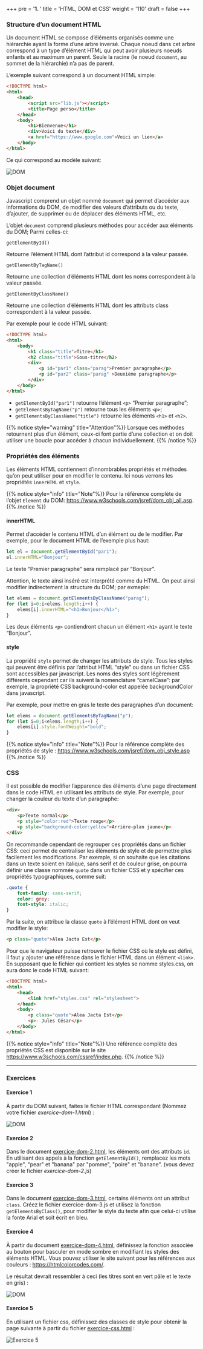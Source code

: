 +++
pre = '<b>1. </b>'
title = 'HTML, DOM et CSS'
weight = '110'
draft = false
+++

### Structure d’un document HTML
Un document HTML se compose d’éléments organisés comme une hiérarchie ayant la forme d’une arbre inversé. Chaque noeud dans cet arbre correspond à un type d’élément HTML qui peut avoir plusieurs noeuds enfants et au maximum un parent. Seule la racine (le noeud `document`, au sommet de la hiérarchie) n’a pas de parent.

L’exemple suivant correspond à un document HTML simple:

```html
<!DOCTYPE html>
<html>
    <head>
        <script src="lib.js"></script>
        <title>Page perso</title>
    </head>
    <body>
        <h1>Bienvenue</h1>
        <div>Voici du texte</div>
        <a href="https://www.google.com">Voici un lien</a>
    </body>
</html>
```

Ce qui correspond au modèle suivant:

![DOM](/420-211/images/010-dom.svg)


### Objet document
Javascript comprend un objet nommé `document` qui permet d’accéder aux informations du DOM, de modifier des valeurs d’attributs ou du texte, d’ajouter, de supprimer ou de déplacer des éléments HTML, etc.

L’objet `document` comprend plusieurs méthodes pour accéder aux éléments du DOM; Parmi celles-ci:

`getElementById()`

Retourne l’élément HTML dont l’attribut id correspond à la valeur passée.

`getElementByTagName()`

Retourne une collection d’éléments HTML dont les noms correspondent à la valeur passée.

`getElementByClassName()`

Retourne une collection d’éléments HTML dont les attributs class correspondent à la valeur passée.

Par exemple pour le code HTML suivant:

```html
<!DOCTYPE html>
<html>
    <body>
        <h1 class="title">Titre</h1>
        <h2 class="title">Sous-titre</h2>
        <div>
            <p id="par1" class="parag">Premier paragraphe</p>
            <p id="par2" class="parag" >Deuxième paragraphe</p>
        </div>
    </body>
</html>
```

+ `getElementById("par1")` retourne l’élément `<p>` “Premier paragraphe”;
+ `getElementsByTagName("p")` retourne tous les éléments `<p>`;
+ `getElementsByClassName("title")` retourne les éléments `<h1>` et `<h2>`.

{{% notice style="warning" title="Attention"%}}
Lorsque ces méthodes retournent plus d’un élément, ceux-ci font partie d’une collection et on doit utiliser une boucle pour accéder à chacun individuellement.
{{% /notice %}}


### Propriétés des éléments
Les éléments HTML contiennent d’innombrables propriétés et méthodes qu’on peut utiliser pour en modifier le contenu. Ici nous verrons les propriétés `innerHTML` et `style`.

{{% notice style="info" title="Note"%}}
Pour la référence complète de l’objet `Element` du DOM: https://www.w3schools.com/jsref/dom_obj_all.asp.
{{% /notice %}}


#### innerHTML

Permet d’accéder le contenu HTML d’un élément ou de le modifier. Par exemple, pour le document HTML de l’exemple plus haut:

```js
let el = document.getElementById("par1");
el.innerHTML="Bonjour";
```

Le texte “Premier paragraphe” sera remplacé par “Bonjour”.

Attention, le texte ainsi inséré est interprété comme du HTML. On peut ainsi modifier indirectement la structure du DOM; par exmeple:

```js
let elems = document.getElementsByClassName("parag");
for (let i=0;i<elems.length;i++) {
    elems[i].innerHTML="<h1>Bonjour</h1>";
}
```

Les deux éléments `<p>` contiendront chacun un élément `<h1>` ayant le texte “Bonjour”.

#### style

La propriété `style` permet de changer les attributs de style. Tous les styles qui peuvent être définis par l’attribut HTML “style” ou dans un fichier CSS sont accessibles par javascript. Les noms des styles sont légèrement différents cependant car ils suivent la nomenclature “camelCase”: par exemple, la propriété CSS background-color est appelée backgroundColor dans javascript.

Par exemple, pour mettre en gras le texte des paragraphes d’un document:

```js
let elems = document.getElementsByTagName("p");
for (let i=0;i<elems.length;i++) {
    elems[i].style.fontWeight="bold";
}
```

{{% notice style="info" title="Note"%}}
Pour la référence complète des propriétés de style : https://www.w3schools.com/jsref/dom_obj_style.asp
{{% /notice %}}

### CSS

Il est possible de modifier l’apparence des éléments d’une page directement dans le code HTML en utilisant les attributs de style. Par exemple, pour changer la couleur du texte d’un paragraphe:

```html
<div>
    <p>Texte normal</p>
    <p style="color:red">Texte rouge</p>
    <p style="background-color:yellow">Arrière-plan jaune</p>
</div>
```

On recommande cependant de regrouper ces propriétés dans un fichier CSS: ceci permet de centraliser les éléments de style et de permettre plus facilement les modifications. Par exemple, si on souhaite que les citations dans un texte soient en italique, sans serif et de couleur grise, on pourra définir une classe nommée `quote` dans un fichier CSS et y spécifier ces propriétés typographiques, comme suit:

```css
.quote {
    font-family: sans-serif;
    color: grey;
    font-style: italic;
}
```

Par la suite, on attribue la classe `quote` à l’élément HTML dont on veut modifier le style:

```html
<p class="quote">Alea Jacta Est</p>
```

Pour que le navigateur puisse retrouver le fichier CSS où le style est défini, il faut y ajouter une référence dans le fichier HTML dans un élément `<link>`. En supposant que le fichier qui contient les styles se nomme styles.css, on aura donc le code HTML suivant:

```html
<!DOCTYPE html>
<html>
    <head>
        <link href="styles.css" rel="stylesheet">
    </head>
    <body>
        <p class="quote">Alea Jacta Est</p>
        <p>- Jules César</p>
    </body>
</html>
```

{{% notice style="info" title="Note"%}}
Une référence complète des propriétés CSS est disponible sur le site https://www.w3schools.com/cssref/index.php.
{{% /notice %}}

---

### Exercices

#### Exercice 1

À partir du DOM suivant, faites le fichier HTML correspondant (Nommez votre fichier *exercice-dom-1.html*) :

![DOM](/420-211/images/0-intro/011-ex1.png)

#### Exercice 2
Dans le document [exercice-dom-2.html](/420-211/ressources/exercice-dom-2.html), les éléments ont des attributs `id`. En utilisant des appels à la fonction `getElementById()`, remplacez les mots "apple", "pear" et "banana" par "pomme", "poire" et "banane". (vous devez créer le fichier *exercice-dom-2.js*)

#### Exercice 3
Dans le document [exercice-dom-3.html](/420-211/ressources/exercice-dom-3.html), certains éléments ont un attribut `class`. Créez le fichier exercice-dom-3.js et utilisez la fonction `getElementsByClass()`, pour modifier le style du texte afin que celui-ci utilise la fonte Arial et soit écrit en bleu.

#### Exercice 4 
À partir du document [exercice-dom-4.html](/420-211/ressources/exercice-dom-4.html), définissez la fonction associée au bouton pour basculer en mode sombre en modifiant les styles des éléments HTML. 
Vous pouvez utiliser le site suivant pour les références aux couleurs : https://htmlcolorcodes.com/. 

Le résultat devrait ressembler à ceci (les titres sont en vert pâle et le texte en gris) :

![DOM](/420-211/images/0-intro/012-ex4.jpg)

#### Exercice 5
En utilisant un fichier css, définissez des classes de style pour obtenir la page suivante à partir du fichier [exercice-css.html](/420-211/ressources/exercice-css.html) : 

![Exercice 5](/420-211/images/0-intro/013-ex5.png)